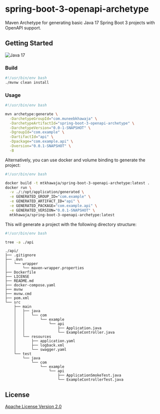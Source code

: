 # spring-boot-3-openapi-archetype

Maven Archetype for generating basic Java 17 Spring Boot 3 projects with OpenAPI support.

## Getting Started

![Java 17](https://img.shields.io/badge/java-17-orange)

### Build

```bash
#!/usr/bin/env bash
./mvnw clean install
```

### Usage

```bash
#!/usr/bin/env bash

mvn archetype:generate \
  -DarchetypeGroupId="com.muneebkhawaja" \
  -DarchetypeArtifactId="spring-boot-3-openapi-archetype" \
  -DarchetypeVersion="0.0-1-SNAPSHOT" \
  -DgroupId="com.example" \
  -DartifactId="api" \
  -Dpackage="com.example.api" \
  -Dversion="0.0.1-SNAPSHOT" \
  -B

```

Alternatively, you can use docker and volume binding to generate the project:

```bash
#!/usr/bin/env bash

docker build -t mtkhawaja/spring-boot-3-openapi-archetype:latest .
docker run \
  -v ./:/opt/application/generated \
  -e GENERATED_GROUP_ID="com.example" \
  -e GENERATED_ARTIFACT_ID="api" \
  -e GENERATED_PACKAGE="com.example.api" \
  -e GENERATED_VERSION="0.0.1-SNAPSHOT" \
  mtkhawaja/spring-boot-3-openapi-archetype:latest

```

This will generate a project with the following directory structure:

```bash
#!/usr/bin/env bash

tree -a ./api
```

```plaintext
./api/
├── .gitignore
├── .mvn
│   └── wrapper
│       └── maven-wrapper.properties
├── Dockerfile
├── LICENSE
├── README.md
├── docker-compose.yaml
├── mvnw
├── mvnw.cmd
├── pom.xml
└── src
    ├── main
    │   ├── java
    │   │   └── com
    │   │       └── example
    │   │           └── api
    │   │               ├── Application.java
    │   │               └── ExampleController.java
    │   └── resources
    │       ├── application.yaml
    │       ├── logback.xml
    │       └── swagger.yaml
    └── test
        └── java
            └── com
                └── example
                    └── api
                        ├── ApplicationSmokeTest.java
                        └── ExampleControllerTest.java
```

## License

[Apache License Version 2.0](./LICENSE)